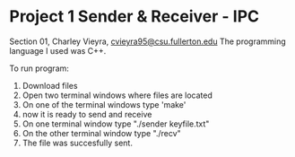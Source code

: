 # Project 1 Sender & Receiver - IPC

Section 01, Charley Vieyra, cvieyra95@csu.fullerton.edu
The programming language I used was C++.

To run program:
1. Download files
2. Open two terminal windows where files are located
3. On one of the terminal windows type 'make'
4. now it is ready to send and receive
5. On one terminal window type "./sender keyfile.txt"
6. On the other terminal window type "./recv"
7. The file was succesfully sent.

